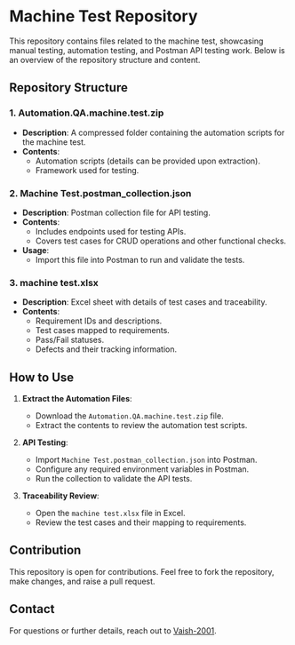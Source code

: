 # Machine Test Repository

This repository contains files related to the machine test, showcasing manual testing, automation testing, and Postman API testing work. Below is an overview of the repository structure and content.

## Repository Structure

### 1. **Automation.QA.machine.test.zip**
- **Description**: A compressed folder containing the automation scripts for the machine test.
- **Contents**:
  - Automation scripts (details can be provided upon extraction).
  - Framework used for testing.

### 2. **Machine Test.postman_collection.json**
- **Description**: Postman collection file for API testing.
- **Contents**:
  - Includes endpoints used for testing APIs.
  - Covers test cases for CRUD operations and other functional checks.
- **Usage**:
  - Import this file into Postman to run and validate the tests.

### 3. **machine test.xlsx**
- **Description**: Excel sheet with details of test cases and traceability.
- **Contents**:
  - Requirement IDs and descriptions.
  - Test cases mapped to requirements.
  - Pass/Fail statuses.
  - Defects and their tracking information.

## How to Use

1. **Extract the Automation Files**:
   - Download the `Automation.QA.machine.test.zip` file.
   - Extract the contents to review the automation test scripts.

2. **API Testing**:
   - Import `Machine Test.postman_collection.json` into Postman.
   - Configure any required environment variables in Postman.
   - Run the collection to validate the API tests.

3. **Traceability Review**:
   - Open the `machine test.xlsx` file in Excel.
   - Review the test cases and their mapping to requirements.

## Contribution
This repository is open for contributions. Feel free to fork the repository, make changes, and raise a pull request.

## Contact
For questions or further details, reach out to [Vaish-2001](https://github.com/Vaish-2001).
